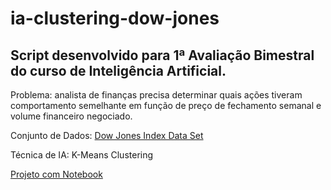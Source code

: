 # ia-clustering-dow-jones
## Script desenvolvido para 1ª Avaliação Bimestral do curso de Inteligência Artificial.

<p>Problema: analista de finanças precisa determinar quais ações tiveram comportamento semelhante em função de preço de fechamento semanal e volume financeiro negociado.</p>
<p>Conjunto de Dados: <a href="https://archive.ics.uci.edu/ml/datasets/dow+jones+index">Dow Jones Index Data Set</a></p>
<p>Técnica de IA: K-Means Clustering</p>

<a href="https://1drv.ms/u/s!Al4V1XqvEXSxg-Zg2yYFckZA1jmrSw?e=WW0bBi">Projeto com Notebook</a>
